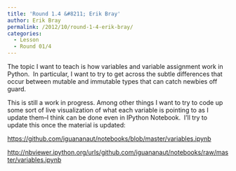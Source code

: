 ```yaml
---
title: 'Round 1.4 &#8211; Erik Bray'
author: Erik Bray
permalink: /2012/10/round-1-4-erik-bray/
categories:
  - Lesson
  - Round 01/4
---
```

The topic I want to teach is how variables and variable assignment work in Python.  In particular, I want to try to get across the subtle differences that occur between mutable and immutable types that can catch newbies off guard.

This is still a work in progress. Among other things I want to try to code up some sort of live visualization of what each variable is pointing to as I update them&#8211;I think can be done even in IPython Notebook.  I&#8217;ll try to update this once the material is updated:

<https://github.com/iguananaut/notebooks/blob/master/variables.ipynb>

<http://nbviewer.ipython.org/urls/github.com/iguananaut/notebooks/raw/master/variables.ipynb>
